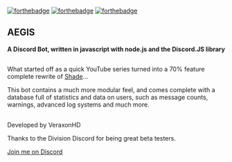 [![forthebadge](https://forthebadge.com/images/badges/made-with-javascript.svg)](https://forthebadge.com) [![forthebadge](https://forthebadge.com/images/badges/compatibility-betamax.svg)](https://forthebadge.com) [![forthebadge](https://forthebadge.com/images/badges/60-percent-of-the-time-works-every-time.svg)](https://forthebadge.com)
## AEGIS
**A Discord Bot, written in javascript with node.js and the Discord.JS library**
##
What started off as a quick YouTube series turned into a 70% feature complete rewrite of [Shade](https://github.com/veraxonhd/shade-modbot)...

This bot contains a much more modular feel, and comes complete with a database full of statistics and data on users, such as message counts, warnings,
advanced log systems and much more.
##
Developed by VeraxonHD

Thanks to the Division Discord for being great beta testers.

[Join me on Discord](http://discord.veraxonhd.me)

